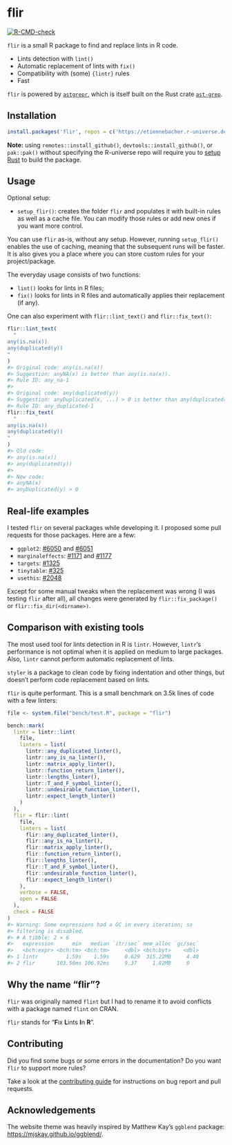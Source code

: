 
<!-- README.md is generated from README.Rmd. Please edit that file -->

# flir

<!-- badges: start -->

[![R-CMD-check](https://github.com/etiennebacher/flir/actions/workflows/R-CMD-check.yaml/badge.svg)](https://github.com/etiennebacher/flir/actions/workflows/R-CMD-check.yaml)
<!-- badges: end -->

`flir` is a small R package to find and replace lints in R code.

- Lints detection with `lint()`
- Automatic replacement of lints with `fix()`
- Compatibility with (some) `{lintr}` rules
- Fast

`flir` is powered by
[`astgrepr`](https://github.com/etiennebacher/astgrepr/), which is
itself built on the Rust crate
[`ast-grep`](https://ast-grep.github.io/).

## Installation

``` r
install.packages('flir', repos = c('https://etiennebacher.r-universe.dev', 'https://cloud.r-project.org'))
```

**Note:** using `remotes::install_github()`,
`devtools::install_github()`, or `pak::pak()` without specifying the
R-universe repo will require you to [setup
Rust](https://www.rust-lang.org/tools/install) to build the package.

## Usage

Optional setup:

- `setup_flir()`: creates the folder `flir` and populates it with
  built-in rules as well as a cache file. You can modify those rules or
  add new ones if you want more control.

You can use `flir` as-is, without any setup. However, running
`setup_flir()` enables the use of caching, meaning that the subsequent
runs will be faster. It is also gives you a place where you can store
custom rules for your project/package.

The everyday usage consists of two functions:

- `lint()` looks for lints in R files;
- `fix()` looks for lints in R files and automatically applies their
  replacement (if any).

One can also experiment with `flir::lint_text()` and `flir::fix_text()`:

``` r
flir::lint_text(
  "
any(is.na(x))
any(duplicated(y))
"
)
#> Original code: any(is.na(x)) 
#> Suggestion: anyNA(x) is better than any(is.na(x)). 
#> Rule ID: any_na-1 
#> 
#> Original code: any(duplicated(y)) 
#> Suggestion: anyDuplicated(x, ...) > 0 is better than any(duplicated(x), ...). 
#> Rule ID: any_duplicated-1
flir::fix_text(
  "
any(is.na(x))
any(duplicated(y))
"
)
#> Old code:
#> any(is.na(x))
#> any(duplicated(y))
#> 
#> New code:
#> anyNA(x)
#> anyDuplicated(y) > 0
```

## Real-life examples

I tested `flir` on several packages while developing it. I proposed some
pull requests for those packages. Here are a few:

- `ggplot2`:
  [\#6050](https://github.com/tidyverse/ggplot2/pull/6050/files) and
  [\#6051](https://github.com/tidyverse/ggplot2/pull/6051/files)
- `marginaleffects`:
  [\#1171](https://github.com/vincentarelbundock/marginaleffects/pull/1171/files)
  and
  [\#1177](https://github.com/vincentarelbundock/marginaleffects/pull/1177/files)
- `targets`:
  [\#1325](https://github.com/ropensci/targets/pull/1325/files)
- `tinytable`:
  [\#325](https://github.com/vincentarelbundock/tinytable/pull/325/files)
- `usethis`: [\#2048](https://github.com/r-lib/usethis/pull/2048/files)

Except for some manual tweaks when the replacement was wrong (I was
testing `flir` after all), all changes were generated by
`flir::fix_package()` or `flir::fix_dir(<dirname>)`.

## Comparison with existing tools

The most used tool for lints detection in R is `lintr`. However,
`lintr`’s performance is not optimal when it is applied on medium to
large packages. Also, `lintr` cannot perform automatic replacement of
lints.

`styler` is a package to clean code by fixing indentation and other
things, but doesn’t perform code replacement based on lints.

`flir` is quite performant. This is a small benchmark on 3.5k lines of
code with a few linters:

``` r
file <- system.file("bench/test.R", package = "flir")

bench::mark(
  lintr = lintr::lint(
    file,
    linters = list(
      lintr::any_duplicated_linter(),
      lintr::any_is_na_linter(),
      lintr::matrix_apply_linter(),
      lintr::function_return_linter(),
      lintr::lengths_linter(),
      lintr::T_and_F_symbol_linter(),
      lintr::undesirable_function_linter(),
      lintr::expect_length_linter()
    )
  ),
  flir = flir::lint(
    file,
    linters = list(
      flir::any_duplicated_linter(),
      flir::any_is_na_linter(),
      flir::matrix_apply_linter(),
      flir::function_return_linter(),
      flir::lengths_linter(),
      flir::T_and_F_symbol_linter(),
      flir::undesirable_function_linter(),
      flir::expect_length_linter()
    ),
    verbose = FALSE,
    open = FALSE
  ),
  check = FALSE
)
#> Warning: Some expressions had a GC in every iteration; so
#> filtering is disabled.
#> # A tibble: 2 × 6
#>   expression      min   median `itr/sec` mem_alloc `gc/sec`
#>   <bch:expr> <bch:tm> <bch:tm>     <dbl> <bch:byt>    <dbl>
#> 1 lintr         1.59s    1.59s     0.629  315.22MB     4.40
#> 2 flir       103.56ms 106.92ms     9.37     1.82MB     0
```

## Why the name “flir”?

`flir` was originally named `flint` but I had to rename it to avoid
conflicts with a package named `flint` on CRAN.

`flir` stands for “**F**ix **L**ints **I**n **R**”.

## Contributing

Did you find some bugs or some errors in the documentation? Do you want
`flir` to support more rules?

Take a look at the [contributing
guide](https://flir.etiennebacher.com/CONTRIBUTING.html) for
instructions on bug report and pull requests.

## Acknowledgements

The website theme was heavily inspired by Matthew Kay’s `ggblend`
package: <https://mjskay.github.io/ggblend/>.
